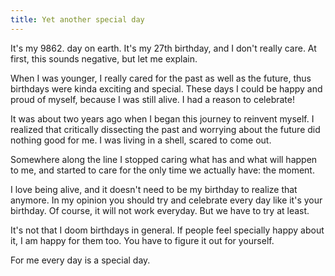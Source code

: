 ```yaml
---
title: Yet another special day
---
```


It's my 9862. day on earth. It's my 27th birthday, and I don't really care. At
first, this sounds negative, but let me explain.

When I was younger, I really cared for the past as well as the future, thus
birthdays were kinda exciting and special. These days I could be happy and proud
of myself, because I was still alive. I had a reason to celebrate!

It was about two years ago when I began this journey to reinvent myself. I
realized that critically dissecting the past and worrying about the future did
nothing good for me. I was living in a shell, scared to come out.

Somewhere along the line I stopped caring what has and what will happen to me,
and started to care for the only time we actually have: the moment.

I love being alive, and it doesn't need to be my birthday to realize that
anymore. In my opinion you should try and celebrate every day like it's your
birthday. Of course, it will not work everyday. But we have to try at least.

It's not that I doom birthdays in general. If people feel specially happy about
it, I am happy for them too. You have to figure it out for yourself.

For me every day is a special day.
